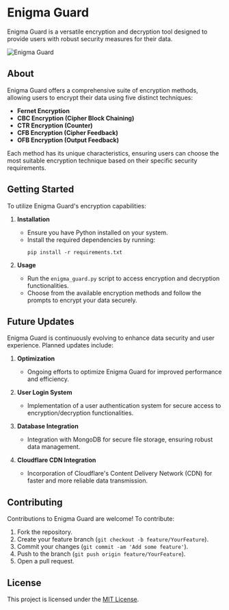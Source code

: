 # Enigma Guard

Enigma Guard is a versatile encryption and decryption tool designed to provide users with robust security measures for their data.

![Enigma Guard](https://i.imgur.com/ITZs8vh.png)

## About

Enigma Guard offers a comprehensive suite of encryption methods, allowing users to encrypt their data using five distinct techniques:

- **Fernet Encryption**
- **CBC Encryption (Cipher Block Chaining)**
- **CTR Encryption (Counter)**
- **CFB Encryption (Cipher Feedback)**
- **OFB Encryption (Output Feedback)**

Each method has its unique characteristics, ensuring users can choose the most suitable encryption technique based on their specific security requirements.

## Getting Started

To utilize Enigma Guard's encryption capabilities:

1. **Installation**
   - Ensure you have Python installed on your system.
   - Install the required dependencies by running:
     ```
     pip install -r requirements.txt
     ```

2. **Usage**
   - Run the `enigma_guard.py` script to access encryption and decryption functionalities.
   - Choose from the available encryption methods and follow the prompts to encrypt your data securely.

## Future Updates

Enigma Guard is continuously evolving to enhance data security and user experience. Planned updates include:

1. **Optimization**
   - Ongoing efforts to optimize Enigma Guard for improved performance and efficiency.

2. **User Login System**
   - Implementation of a user authentication system for secure access to encryption/decryption functionalities.

3. **Database Integration**
   - Integration with MongoDB for secure file storage, ensuring robust data management.

4. **Cloudflare CDN Integration**
   - Incorporation of Cloudflare's Content Delivery Network (CDN) for faster and more reliable data transmission.

## Contributing

Contributions to Enigma Guard are welcome! To contribute:

1. Fork the repository.
2. Create your feature branch (`git checkout -b feature/YourFeature`).
3. Commit your changes (`git commit -am 'Add some feature'`).
4. Push to the branch (`git push origin feature/YourFeature`).
5. Open a pull request.

## License

This project is licensed under the [MIT License](LICENSE).
